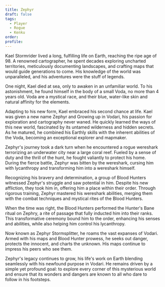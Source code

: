 ```yaml
---
title: Zephyr
draft: false
tags:
  - Player
  - Rogue
  - Kenku
order: 
profile:
---
```

Kael Stormrider lived a long, fulfilling life on Earth, reaching the ripe age of 98. A renowned cartographer, he spent decades exploring uncharted territories, meticulously documenting landscapes, and crafting maps that would guide generations to come. His knowledge of the world was unparalleled, and his adventures were the stuff of legends.

One night, Kael died at sea, only to awaken in an unfamiliar world. To his astonishment, he found himself in the body of a small Voda, no more than 4 years old. Voda are a mystical race, and their blue, water-like skin and natural affinity for the elements.

Adapting to his new form, Kael embraced his second chance at life. Kael was given a new name Zephyr and Growing up in Vodari, his passion for exploration and cartography never waned. He quickly learned the ways of this new world, fascinated by its untamed wilderness and hidden secrets. As he matured, he combined his Earthly skills with the inherent abilities of the Voda, becoming an exceptional explorer and mapmaker.

Zephyr's journey took a dark turn when he encountered a rogue wereshark terrorizing an underwater city near a large coral reef. Fueled by a sense of duty and the thrill of the hunt, he fought valiantly to protect his home. During the fierce battle, Zephyr was bitten by the wereshark, cursing him with lycanthropy and transforming him into a wereshark himself.

Recognizing his bravery and determination, a group of Blood Hunters witnessed Zephyr's struggle and saw potential in him. Despite his new affliction, they took him in, offering him a place within their order. Through rigorous training, Zephyr mastered his wereshark abilities, merging them with the combat techniques and mystical rites of the Blood Hunters.

When the time was right, the Blood Hunters performed the Hunter's Bane ritual on Zephry, a rite of passage that fully inducted him into their ranks. This transformative ceremony bound him to the order, enhancing his senses and abilities, while also helping him control his lycanthropy.

Now known as Zephyr Stormsplitter, he roams the vast expanses of Vodari. Armed with his maps and Blood Hunter prowess, he seeks out danger, protects the innocent, and charts the unknown. His maps continue to impress his peers who see them.

Zephyr's legacy continues to grow, his life's work on Earth blending seamlessly with his newfound purpose in Vodari. He remains driven by a simple yet profound goal: to explore every corner of this mysterious world and ensure that its wonders and dangers are known to all who dare to follow in his footsteps.